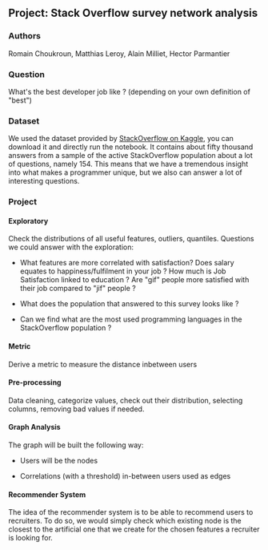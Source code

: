 ## Project: Stack Overflow survey network analysis

### Authors
Romain Choukroun, Matthias Leroy, Alain Milliet, Hector Parmantier

### Question

What's the best developer job like ? (depending on your own definition
of "best")

### Dataset

We used the dataset provided by [StackOverflow on
Kaggle](https://www.kaggle.com/stackoverflow/so-survey-2017/data), you can download it and directly run the notebook. It contains about fifty thousand answers from a
sample of the active StackOverflow population about a lot of questions,
namely 154. This means that we have a tremendous insight into what
makes a programmer unique, but we also can answer a lot of
interesting questions.

### Project

#### Exploratory

Check the distributions of all useful features, outliers, quantiles.
Questions we could answer with the exploration:

-   What features are more correlated with satisfaction?
        Does salary equates to happiness/fulfilment in your job ?
        How much is Job Satisfaction linked to education ?
        Are "gif" people more satisfied with their job compared to "jif" people ?

-   What does the population that answered to this survey looks like ?
-   Can we find what are the most used programming languages in the StackOverflow population ?
    
#### Metric
Derive a metric to measure the distance inbetween users

#### Pre-processing

Data cleaning, categorize values, check out their distribution,
selecting columns, removing bad values if needed.

#### Graph Analysis

The graph will be built the following way:

-   Users will be the nodes

-   Correlations (with a threshold) in-between users used as edges

#### Recommender System

The idea of the recommender system is to be able to recommend users
to recruiters. To do so, we would simply check
which existing node is the closest to the artificial one that we create
for the chosen features a recruiter is looking for.
